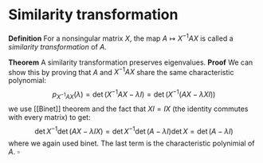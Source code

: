 # Similarity transformation

**Definition** For a nonsingular matrix $X$, the map $A \mapsto X^{-1}AX$ is called a _similarity transformation_ of $A$.

**Theorem** A similarity transformation preserves eigenvalues.
**Proof** We can show this by proving that $A$ and $X^{-1}AX$ share the same characteristic polynomial:
$$
p_{X^{-1}AX}(\lambda) = \det{(X^{-1}AX-\lambda I)} = \det{(X^{-1}(AX-\lambda XI))}
$$
we use [[Binet]] theorem and the fact that $XI = IX$ (the identity commutes with every matrix) to get:
$$
\det{X^{-1}} \det{(AX-\lambda IX)} = \det{X^{-1}} \det{(A-\lambda I)}\det{X} = \det{(A-\lambda I)}
$$
where we again used binet. The last term is the characteristic polynimial of $A$. $\square$
